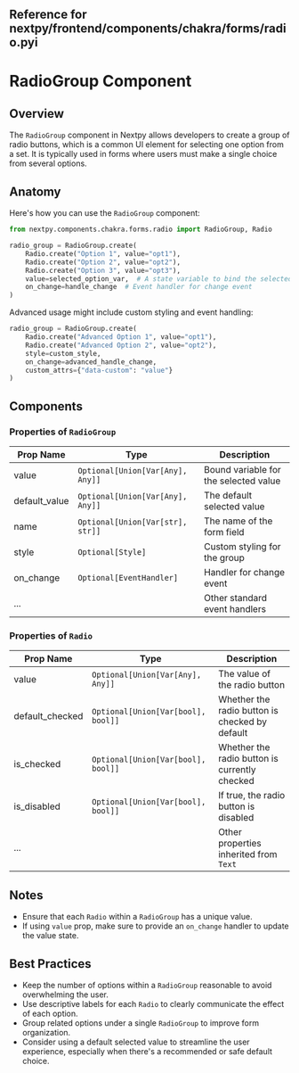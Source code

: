 ##  Reference for nextpy/frontend/components/chakra/forms/radio.pyi

# RadioGroup Component

## Overview

The `RadioGroup` component in Nextpy allows developers to create a group of radio buttons, which is a common UI element for selecting one option from a set. It is typically used in forms where users must make a single choice from several options.

## Anatomy

Here's how you can use the `RadioGroup` component:

```python
from nextpy.components.chakra.forms.radio import RadioGroup, Radio

radio_group = RadioGroup.create(
    Radio.create("Option 1", value="opt1"),
    Radio.create("Option 2", value="opt2"),
    Radio.create("Option 3", value="opt3"),
    value=selected_option_var,  # A state variable to bind the selected value
    on_change=handle_change  # Event handler for change event
)
```

Advanced usage might include custom styling and event handling:

```python
radio_group = RadioGroup.create(
    Radio.create("Advanced Option 1", value="opt1"),
    Radio.create("Advanced Option 2", value="opt2"),
    style=custom_style,
    on_change=advanced_handle_change,
    custom_attrs={"data-custom": "value"}
)
```

## Components

### Properties of `RadioGroup`

| Prop Name     | Type                               | Description                          |
|---------------|------------------------------------|--------------------------------------|
| value         | `Optional[Union[Var[Any], Any]]`   | Bound variable for the selected value|
| default_value | `Optional[Union[Var[Any], Any]]`   | The default selected value           |
| name          | `Optional[Union[Var[str], str]]`   | The name of the form field           |
| style         | `Optional[Style]`                  | Custom styling for the group         |
| on_change     | `Optional[EventHandler]`           | Handler for change event             |
| ...           |                                    | Other standard event handlers        |

### Properties of `Radio`

| Prop Name        | Type                             | Description                              |
|------------------|----------------------------------|------------------------------------------|
| value            | `Optional[Union[Var[Any], Any]]` | The value of the radio button            |
| default_checked  | `Optional[Union[Var[bool], bool]]` | Whether the radio button is checked by default |
| is_checked       | `Optional[Union[Var[bool], bool]]` | Whether the radio button is currently checked |
| is_disabled      | `Optional[Union[Var[bool], bool]]` | If true, the radio button is disabled    |
| ...              |                                  | Other properties inherited from `Text`   |

## Notes

- Ensure that each `Radio` within a `RadioGroup` has a unique value.
- If using `value` prop, make sure to provide an `on_change` handler to update the value state.

## Best Practices

- Keep the number of options within a `RadioGroup` reasonable to avoid overwhelming the user.
- Use descriptive labels for each `Radio` to clearly communicate the effect of each option.
- Group related options under a single `RadioGroup` to improve form organization.
- Consider using a default selected value to streamline the user experience, especially when there's a recommended or safe default choice.